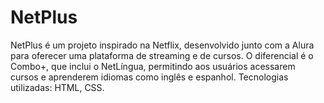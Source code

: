 # NetPlus
 NetPlus é um projeto inspirado na Netflix, desenvolvido junto com a Alura para oferecer uma plataforma de streaming e de cursos. O diferencial é o Combo+, que inclui o NetLíngua, permitindo aos usuários acessarem cursos e aprenderem idiomas como inglês e espanhol.  Tecnologias utilizadas: HTML, CSS.
